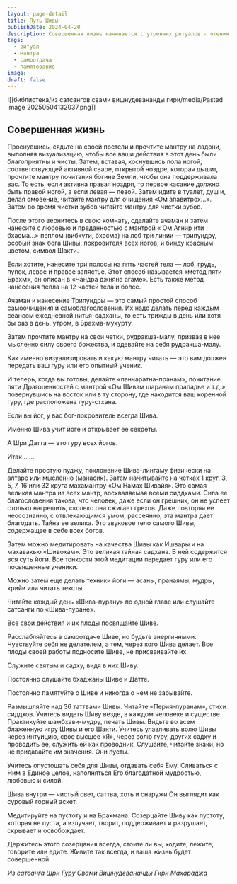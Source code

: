 ```yaml
---
layout: page-detail
title: Путь Шивы
publishDate: 2024-04-20
description: Совершенная жизнь начинается с утренних ритуалов - чтения мантр, визуализации, омовения и нанесения трипундры, посвящения всех действий Шиве. Важно ежедневно повторять мантру «Ом Намах Шивайя», медитировать на качества Шивы, читать священные тексты, видеть Шиву во всем и посвящать Ему плоды своих поступков. Жизнь становится совершенной через постоянное памятование о Шиве и самоотдачу.
tags:
  - ритуал
  - мантра
  - самоотдача
  - памятование
image: 
draft: false
---
```

![[библиотека/из сатсангов свами вишнудевананды гири/media/Pasted image 20250504132037.png]]
##   Совершенная жизнь 
 Проснувшись, сядьте на своей постели и прочтите мантру на ладони, выполняя визуализацию, чтобы все ваши действия в этот день были благоприятны и чисты. Затем, вставая, коснувшись пола ногой, соответствующей активной сваре, открытой ноздре, которая дышит, прочтите мантру почитания богине Земли, чтобы она поддерживала вас. То есть, если активна правая ноздря, то первое касание должно быть правой ногой, а если левая — левой. Затем идите в туалет, душ и, делая омовение, читайте мантру для очищения «Ом апавитрох…». Затем во время чистки зубов читайте мантру для чистки зубов.

 После этого вернитесь в свою комнату, сделайте ачаман и затем нанесите с любовью и преданностью с мантрой « Ом Агнир ити бхасма…» пеплом (вибхути, бхасма) на лоб три линии — трипундру, особый знак бога Шивы, покровителя всех йогов, и бинду красным цветом, символ Шакти.

 Если хотите, нанесите три полосы на пять частей тела — лоб, грудь, пупок, левое и правое запястье. Этот способ называется «метод пяти Брахм», он описан в «Чандра джняна агаме». Есть также метод нанесения пепла на 12 частей тела и более.

 Ачаман и нанесение Трипундры — это самый простой способ самоочищения и самоблагословения. Их надо делать перед каждым сеансом ежедневной нитья-садханы, то есть трижды в день или хотя бы раз в день, утром, в Брахма-мухурту.

 Затем прочтите мантру на свои четки, рудракша-малу, призвав в нее мысленно силу своего божества, и одевайте на себя рудракша-малу.

 Как именно визуализировать и какую мантру читать — это вам должен передать ваш гуру или его опытный ученик.

 И теперь, когда вы готовы, делайте «панчаратна-пранам», почитание пяти Драгоценностей с мантрой «Ом Шивам шаранам прападье и т.д.», повернувшись на восток или в ту сторону, где находится ваш коренной гуру, где расположена гуру-стхана.

 Если вы йог, у вас бог-покровитель всегда Шива.

 Именно Шива учит йоге и открывает ее секреты.

 А Шри Датта — это гуру всех йогов.

 Итак ……

 Делайте простую пуджу, поклонение Шива-лингаму физически на алтаре или мысленно (манасик). Затем начитывайте на четках 1 круг, 3, 5, 7, 16 или 32 круга махамантру «Ом Намах Шивайя». Это самая великая мантра из всех мантр, восхваляемая всеми сиддхами. Сила ее благословения такова, что человек, даже если он грешник, он не успеет столько нагрешить, сколько она сжигает грехов. Даже повторяя ее неосознанно, с отвлекающимся умом, рассеянно, эта мантра дает благодать. Тайна ее велика. Это звуковое тело самого Шивы, содержащее в себе всех богов.

 Затем можно медитировать на качества Шивы как Ишвары и на махавакью «Шивохам». Это великая тайная садхана. В ней содержится вся суть йоги. Все тонкости этой медитации передает гуру или его посвященные ученики.

 Можно затем еще делать техники йоги — асаны, пранаямы, мудры, крийи или читать тексты.

 Читайте каждый день «Шива-пурану» по одной главе или слушайте сатсанги по «Шива-пуране».

 Все свои действия и их плоды посвящайте Шиве.

 Расслабляйтесь в самоотдаче Шиве, но будьте энергичными. Чувствуйте себя не делателем, а тем, через кого Шива делает. Все плоды своей работы подносите Шиве, не присваивайте их.

 Служите святым и садху, видя в них Шиву.

 Постоянно слушайте бхаджаны Шиве и Датте.

 Постоянно памятуйте о Шиве и никогда о нем не забывайте.

 Размышляйте над 36 таттвами Шивы. Читайте «Перия-пуранам», стихи сиддхов. Учитесь видеть Шиву везде, в каждом человеке и существе. Практикуйте шамбхави-мудру, печать Шивы. Видьте во всем блаженную игру Шивы и его Шакти. Учитесь улавливать волю Шивы через интуицию, свое высшее «Я», через волю гуру, других садху и проводить ее, служить ей как проводник. Слушайте, читайте знаки, но не придавайте им значения. Они пусты.

 Учитесь опустошать себя для Шивы, отдавать себя Ему. Сливаться с Ним в Единое целое, наполняться Его благодатной мудростью, любовью и силой.

 Шива внутри — чистый свет, саттва, хоть и снаружи Он выглядит как суровый горный аскет.

 Медитируйте на пустоту и на Брахмана. Созерцайте Шиву как пустоту, которая не пуста, а излучает, творит, поддерживает и разрушает, скрывает и освобождает.

 Держитесь этого созерцания всегда, стоите ли вы, ходите, лежите, говорите или едите. Живите так всегда, и ваша жизнь будет совершенной.

*Из сатсанга Шри Гуру Свами Вишнудевананды Гири Махараджа*